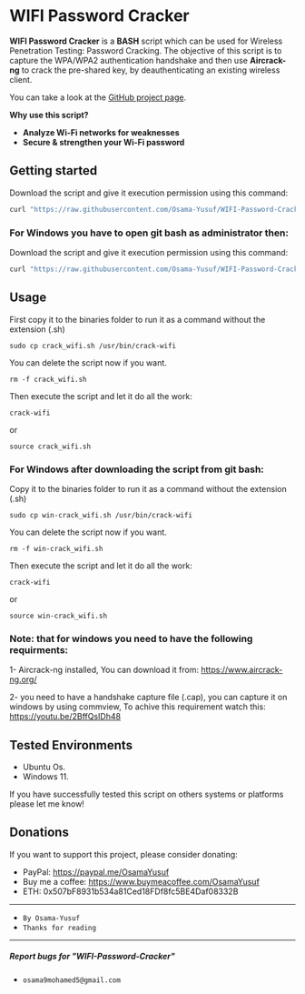 # WIFI Password Cracker

**WIFI Password Cracker** is a **BASH** script which can be used for Wireless Penetration Testing: Password Cracking.
The objective of this script is to capture the WPA/WPA2 authentication handshake and then use **Aircrack-ng** to crack the pre-shared key, by deauthenticating an existing wireless client. 

You can take a look at the [GitHub project page](https://github.com/Osama-Yusuf/WIFI-Password-Cracker).

**Why use this script?**

* **Analyze Wi-Fi networks for weaknesses**
* **Secure & strengthen your Wi-Fi password**

## Getting started

Download the script and give it execution permission using this command:

```bash
curl "https://raw.githubusercontent.com/Osama-Yusuf/WIFI-Password-Cracker/main/crack_wifi.sh" -o crack_wifi.sh && chmod +x crack_wifi.sh
```

### For Windows you have to open git bash as administrator then:

Download the script and give it execution permission using this command:

```bash
curl "https://raw.githubusercontent.com/Osama-Yusuf/WIFI-Password-Cracker/main/win-crack_wifi.sh" -o win-crack_wifi.sh && chmod +x win-crack_wifi.sh
```

## Usage

First copy it to the binaries folder to run it as a command without the extension (.sh)

```
sudo cp crack_wifi.sh /usr/bin/crack-wifi
```

You can delete the script now if you want.

```
rm -f crack_wifi.sh
```

Then execute the script and let it do all the work:

```
crack-wifi
```

or

```
source crack_wifi.sh
```

### For Windows after downloading the script from git bash:

Copy it to the binaries folder to run it as a command without the extension (.sh)

```
sudo cp win-crack_wifi.sh /usr/bin/crack-wifi
```

You can delete the script now if you want.

```
rm -f win-crack_wifi.sh
```

Then execute the script and let it do all the work:

```
crack-wifi
```

or

```
source win-crack_wifi.sh
```

### Note: that for windows you need to have the following requirments:

1- Aircrack-ng installed, You can download it from: https://www.aircrack-ng.org/

2- you need to have a handshake capture file (.cap), you can capture it on windows by using commview, To achive this requirement watch this: https://youtu.be/2BffQsIDh48

## Tested Environments

* Ubuntu Os.
* Windows 11.

If you have successfully tested this script on others systems or platforms please let me know!

## Donations

 If you want to support this project, please consider donating:
 * PayPal: https://paypal.me/OsamaYusuf
 * Buy me a coffee: https://www.buymeacoffee.com/OsamaYusuf
 * ETH: 0x507bF8931b534a81Ced18FDf8fc5BE4Daf08332B

---

* `By Osama-Yusuf`
* `Thanks for reading`

-------
##### Report bugs for "WIFI-Password-Cracker"
* `osama9mohamed5@gmail.com`
